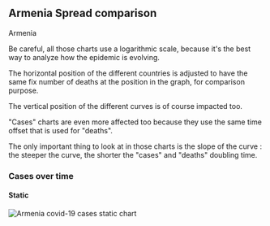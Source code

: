 ## Armenia Spread comparison 

Armenia



Be careful, all those charts use a logarithmic scale, because it's the best way to analyze how the epidemic is evolving.
 
The horizontal position of the different countries is adjusted to have the same fix number of deaths at the position in the graph, for comparison purpose.

The vertical position of the different curves is of course impacted too.

"Cases" charts are even more affected too because they use the same time offset that is used for "deaths".

The only important thing to look at in those charts is the slope of the curve : the steeper the curve, the shorter the "cases" and "deaths" doubling time.



 
### Cases over time
 
#### Static
![Armenia covid-19 cases static chart](https://raw.githubusercontent.com/madlag/coronavirus_study/master/notebooks/graphs/2020-03-20/countries/Armenia/2020-03-20_Armenia_deaths.png "Armenia covid-19 cases static chart")   

